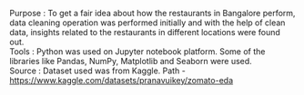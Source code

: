 Purpose : To get a fair idea about how the restaurants in Bangalore perform, data cleaning operation was performed initially and with the help of clean data, insights related to the restaurants in different locations were found out. <br>
Tools : Python was used on Jupyter notebook platform. Some of the libraries like Pandas, NumPy, Matplotlib and Seaborn were used. <br>
Source : Dataset used was from Kaggle. Path - https://www.kaggle.com/datasets/pranavuikey/zomato-eda

